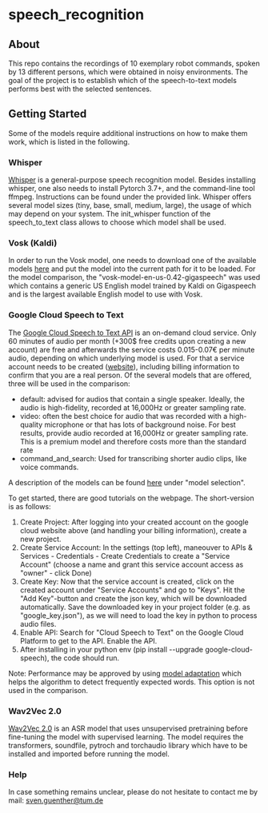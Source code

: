 # speech_recognition



## About
This repo contains the recordings of 10 exemplary robot commands, spoken by 13 different persons, which were obtained in noisy environments. The goal of the project is to establish which of the speech-to-text models performs best with the selected sentences.

## Getting Started
Some of the models require additional instructions on how to make them work, which is listed in the following.

### Whisper
[Whisper](https://github.com/openai/whisper) is a general-purpose speech recognition model. Besides installing whisper, one also needs to install Pytorch 3.7+, and the command-line tool ffmpeg. Instructions can be found under the provided link. Whisper offers several model sizes (tiny, base, small, medium, large), the usage of which may depend on your system. The init_whisper function of the speech_to_text class allows to choose which model shall be used. 

### Vosk (Kaldi)
In order to run the Vosk model, one needs to download one of the available models [here](https://alphacephei.com/vosk/models) and put the model into the current path for it to be loaded. For the model comparison, the "vosk-model-en-us-0.42-gigaspeech" was used which contains a generic US English model trained by Kaldi on Gigaspeech and is the largest available English model to use with Vosk. 

### Google Cloud Speech to Text
The [Google Cloud Speech to Text API](https://cloud.google.com/speech-to-text) is an on-demand cloud service. Only 60 minutes of audio per month (+300$ free credits upon creating a new account) are free and afterwards the service costs 0.015-0.07€ per minute audio, depending on which underlying model is used. For that a service account needs to be created ([website](https://console.cloud.google.com)), including billing information to confirm that you are a real person. Of the several models that are offered, three will be used in the comparison:

- default: advised for audios that contain a single speaker. Ideally, the audio is high-fidelity, recorded at 16,000Hz or greater sampling rate.
- video: often the best choice for audio that was recorded with a high-quality microphone or that has lots of background noise. For best results, provide audio recorded at 16,000Hz or greater sampling rate. This is a premium model and therefore costs more than the standard rate
- command_and_search: Used for transcribing shorter audio clips, like voice commands. 

A description of the models can be found [here](https://cloud.google.com/speech-to-text/docs/speech-to-text-requests) under "model selection".

To get started, there are good tutorials on the webpage. The short-version is as follows:
1. Create Project: After logging into your created account on the google cloud website above (and handling your billing information), create a new project.
2. Create Service Account: In the settings (top left), maneouver to APIs & Services - Credentials - Create Credentials to create a "Service Account" (choose a name and grant this service account access as "owner" - click Done)
3. Create Key: Now that the service account is created, click on the created account under "Service Accounts" and go to "Keys". Hit the "Add Key"-button and create the json key, which will be downloaded automatically. Save the downloaded key in your project folder (e.g. as "google_key.json"), as we will need to load the key in python to process audio files.
4. Enable API: Search for "Cloud Speech to Text" on the Google Cloud Platform to get to the API. Enable the API. 
5. After installing in your python env (pip install --upgrade google-cloud-speech), the code should run.

Note: Performance may be approved by using [model adaptation](https://cloud.google.com/speech-to-text/docs/adaptation-model) which helps the algorithm to detect frequently expected words. This option is not used in the comparison.

### Wav2Vec 2.0
[Wav2Vec 2.0](https://github.com/facebookresearch/fairseq/blob/main/examples/wav2vec/README.md) is an ASR model that uses unsupervised pretraining before fine-tuning the model with supervised learning. The model requires the transformers, soundfile, pytroch and torchaudio library which have to be installed and imported before running the model. 

### Help
In case something remains unclear, please do not hesitate to contact me by mail: sven.guenther@tum.de
